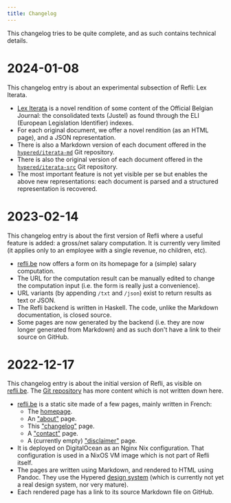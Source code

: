 ```yaml
---
title: Changelog
---
```


This changelog tries to be quite complete, and as such contains technical
details.

# 2024-01-08

This changelog entry is about an experimental subsection of Refli: Lex Iterata.

- [Lex Iterata](https://refli.be/fr/lex) is a novel rendition of some content
  of the Official Belgian Journal: the consolidated texts (Justel) as found
  through the ELI (European Legislation Identifier) indexes.
- For each original document, we offer a novel rendition (as an HTML page), and
  a JSON representation.
- There is also a Markdown version of each document offered in the
  [`hypered/iterata-md`](https://github.com/hypered/iterata-md) Git repository.
- There is also the original version of each document offered in the
  [`hypered/iterata-src`](https://github.com/hypered/iterata-src) Git repository.
- The most important feature is not yet visible per se but enables the above
  new representations: each document is parsed and a structured representation
  is recovered.

# 2023-02-14

This changelog entry is about the first version of Refli where a useful feature
is added: a gross/net salary computation. It is currently very limited (it
applies only to an employee with a single revenue, no children, etc).

- [refli.be](https://refli.be) now offers a form on its homepage for a (simple)
  salary computation.
- The URL for the computation result can be manually edited to change the
  computation input (i.e. the form is really just a convenience).
- URL variants (by appending `/txt` and `/json`) exist to return results as
  text or JSON.
- The Refli backend is written in Haskell. The code, unlike the Markdown
  documentation, is closed source.
- Some pages are now generated by the backend (i.e. they are now longer
  generated from Markdown) and as such don't have a link to their source on
  GitHub.

# 2022-12-17

This changelog entry is about the initial version of Refli, as visible on
[refli.be](https://refli.be). The [Git
repository](https://github.com/hypered/refli.be) has more content which is not
written down here.

- [refli.be](https://refli.be) is a static site made of a few pages, mainly
  written in French:
  - The [homepage](/).
  - An ["about"](/pages/fr/about.md) page.
  - This ["changelog"](/pages/changelog.md) page.
  - A ["contact"](/pages/fr/contact.md) page.
  - A (currently empty) ["disclaimer"](/pages/fr/disclaimer.md) page.
- It is deployed on DigitalOcean as an Nginx Nix configuration. That
  configuration is used in a NixOS VM image which is not part of Refli itself.
- The pages are written using Markdown, and rendered to HTML using Pandoc. They
  use the Hypered [design system](https://github.com/hypered/design)
  (which is currently not yet a real design system, nor very mature).
- Each rendered page has a link to its source Markdown file on GitHub.

<br />
<br />
